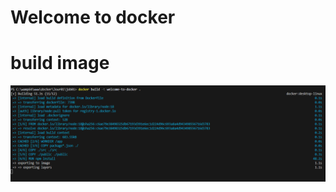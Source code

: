# Welcome to docker

# build image

![alt text](https://github.com/adnenlaplateforme/docker/blob/main/Jour01/job01/images/build-image.png)
